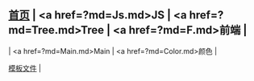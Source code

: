 <a href=/main/index/document>首页</a>
|
<a href=?md=Js.md>JS</a>
|
<a href=?md=Tree.md>Tree</a>
|
<a href=?md=F.md>前端</a>
|
-

|
<a href=?md=Main.md>Main</a>
|
<a href=?md=Color.md>颜色</a>
|

<a target=_blank href=/views/>模板文件</a>
|






